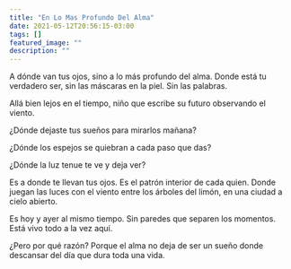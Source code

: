 ```yaml
---
title: "En Lo Mas Profundo Del Alma"
date: 2021-05-12T20:56:15-03:00
tags: []
featured_image: ""
description: ""
---
```


A dónde van tus ojos, sino a lo más profundo del alma. Donde está tu verdadero ser, sin las máscaras en la piel. Sin las palabras.

Allá bien lejos en el tiempo, niño que escribe su futuro observando el viento.

¿Dónde dejaste tus sueños para mirarlos mañana?

¿Dónde los espejos se quiebran a cada paso que das?

¿Dónde la luz tenue te ve y deja ver?

Es a donde te llevan tus ojos. Es el patrón interior de cada quien. Donde juegan las luces con el viento entre los árboles del limón, en una ciudad a cielo abierto.

Es hoy y ayer al mismo tiempo. Sin paredes que separen los momentos. Está vivo todo a la vez aquí. 

¿Pero por qué razón? Porque el alma no deja de ser un sueño donde descansar del día que dura toda una vida.